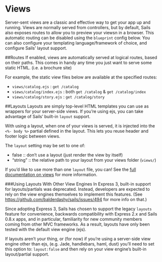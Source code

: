 # Views

Server-sent views are a classic and effective way to get your app up and running.
Views are normally served from controllers, but by default, Sails also exposes routes to allow you to preview your viewsn in a browser.  This automatic routing can be disabled using the `blueprint` config below.  You can also configure your templating language/framework of choice, and configure Sails&rsquo; layout support.

##Routes
If enabled, views are automatically served at logical routes, based on their paths. This comes in handy any time you just want to serve some static HTML. (i.e. a brochure site)

For example, the static view files below are available at the specified routes:

+ `views/catalog.ejs`  		: `get /catalog`
+ `views/catalog/index.ejs`	: both `get /catalog` & `get /catalog/index`
+ `views/catalog/story.ejs`	: `get /catalog/story`


##Layouts
Layouts are simply top-level HTML templates you can use as wrappers for your server-side views.  If you&rsquo;re using ejs, you can take advantage of Sails&rsquo; built-in `layout` support.

With using a layout, when one of your views is served, it is injected into the `<%- body %>` partial defined in the layout.  This lets you reuse header and footer logic between views.

The `layout` setting may be set to one of:

+ false		::	don&rsquo;t use a layout (just render the view by itself)
+ &ldquo;string&rdquo;		::	the relative path to your layout from your views folder (`views/`)

If you&rsquo;d like to use more than one `layout` file, you can! 
See the [full documentation on views](https://github.com/balderdashy/sails-wiki/blob/0.9/views.md) for more information.


<!--
##Engine
###View engine (aka template language) to use for your app's *server-side* views

While this setting defaults to `ejs`, Sails (like Express) supports all view engines which implement 
TJ Holowaychuk's `consolidate.js`, including, but not limited to:

+ ejs, jade, handlebars, mustache
+ underscore, hogan, haml, haml-coffee, dust
+ atpl, eco, ect, jazz, jqtpl, JUST, liquor, QEJS
+ swig, templayed, toffee, walrus, & whiskers


To further customize your `engine` configuration, you can use the alternative format
to enable use of various consolidate supported engines in custom ways:

```javascript
engine: {
    ext: 'html',
    fn: require('consolidate').swig
}
```
-->

###Using Layouts With Other View Engines
In Express 3, built-in support for layouts/partials was deprecated. Instead, developers are expected to rely on the view engines themselves to implement this features. (See https://github.com/balderdashy/sails/issues/494 for more info on that.)

Since adopting Express 3, Sails has chosen to support the legacy `layouts` feature for convenience, backwards compatibility with Express 2.x and Sails 0.8.x apps, and in particular, familiarity for new community members coming from other MVC frameworks. As a result, layouts have only been tested with the default view engine (ejs).

If layouts aren&rsquo;t your thing, or (for now) if you&rsquo;re using a server-side view engine other than ejs, (e.g. Jade, handlebars, haml, dust) you&rsquo;ll need to set this option to: `layout:false` and then rely on your view engine&rsquo;s built-in layout/partial support.
